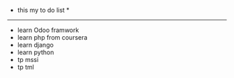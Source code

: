 * this my to do list *
----------------------------------------------
- learn Odoo framwork
- learn php from coursera
- learn django
- learn python
- tp mssi
- tp tml
